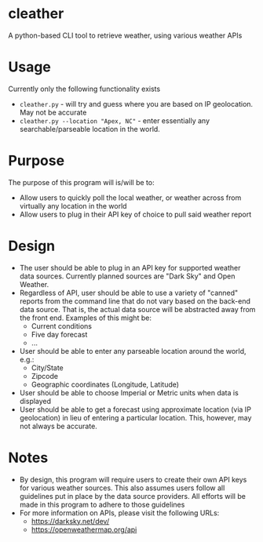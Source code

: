 # cleather
A python-based CLI tool to retrieve weather, using various weather APIs

# Usage
Currently only the following functionality exists
* `cleather.py` - will try and guess where you are based on IP geolocation.  May not be accurate
* `cleather.py --location "Apex, NC"` - enter essentially any searchable/parseable location in the world.

# Purpose
The purpose of this program will is/will be to:
* Allow users to quickly poll the local weather, or weather across from virtually any location in the world
* Allow users to plug in their API key of choice to pull said weather report

# Design
* The user should be able to plug in an API key for supported weather data sources.  Currently planned sources are "Dark Sky" and Open Weather.
* Regardless of API, user should be able to use a variety of "canned" reports from the command line that do not vary based on the back-end data source.  That is, the actual data source will be abstracted away from the front end.  Examples of this might be:
  * Current conditions
  * Five day forecast
  * ...
* User should be able to enter any parseable location around the world, e.g.:
  * City/State
  * Zipcode
  * Geographic coordinates (Longitude, Latitude)
* User should be able to choose Imperial or Metric units when data is displayed
* User should be able to get a forecast using approximate location (via IP geolocation) in lieu of entering a particular location.  This, however, may not always be accurate.

# Notes
* By design, this program will require users to create their own API keys for various weather sources. This also assumes users follow all guidelines put in place by the data source providers.  All efforts will be made in this program to adhere to those guidelines
* For more information on APIs, please visit the following URLs:
  * https://darksky.net/dev/
  * https://openweathermap.org/api

